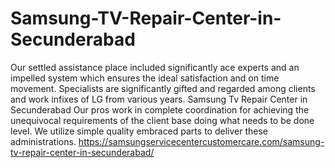 # Samsung-TV-Repair-Center-in-Secunderabad
 Our settled assistance place included significantly ace experts and an impelled system which ensures the ideal satisfaction and on time movement. Specialists are significantly gifted and regarded among clients and work infixes of LG from various years. Samsung Tv Repair Center in Secunderabad Our pros work in complete coordination for achieving the unequivocal requirements of the client base doing what needs to be done level. We utilize simple quality embraced parts to deliver these administrations. https://samsungservicecentercustomercare.com/samsung-tv-repair-center-in-secunderabad/
